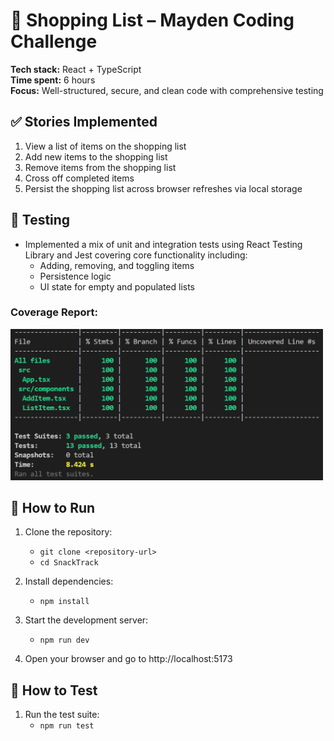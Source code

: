 # 🛒 Shopping List – Mayden Coding Challenge

**Tech stack:** React + TypeScript  
**Time spent:** 6 hours  
**Focus:** Well-structured, secure, and clean code with comprehensive testing

## ✅ Stories Implemented

1. View a list of items on the shopping list
2. Add new items to the shopping list
3. Remove items from the shopping list
4. Cross off completed items
5. Persist the shopping list across browser refreshes via local storage

## 🧪 Testing

- Implemented a mix of unit and integration tests using React Testing Library and Jest covering core functionality including:
    - Adding, removing, and toggling items
    - Persistence logic
    - UI state for empty and populated lists

### Coverage Report:
<img src="./screenshots/testCoverage.png" width="500">

## 🚀 How to Run
1. Clone the repository:
    - `git clone <repository-url>`
    - `cd SnackTrack`

2. Install dependencies:
    - `npm install`

3. Start the development server:
    - `npm run dev`

4. Open your browser and go to http://localhost:5173

## 🧩 How to Test

1. Run the test suite:
    - `npm run test`
